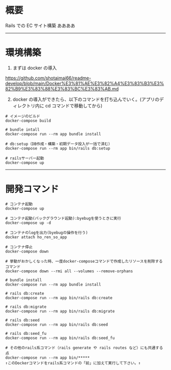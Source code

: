 # 概要

Rails での EC サイト構築
ああああ

---

# 環境構築

1. まずは docker の導入

https://github.com/shotaimai66/readme-develop/blob/main/Docker%E3%81%AE%E3%82%A4%E3%83%B3%E3%82%B9%E3%83%88%E3%83%BC%E3%83%AB.md

2. docker の導入ができたら、以下のコマンドを打ち込んでいく。(アプリのディレクトリ内に cd コマンドで移動してから)

```
# イメージのビルド
docker-compose build

# bundle intall
docker-compose run --rm app bundle install

# db:setup（DB作成・構築・初期データ投入が一括で済む）
docker-compose run --rm app bin/rails db:setup

# railsサーバー起動
docker-compose up
```

---

# 開発コマンド

```
# コンテナ起動
docker-compose up

# コンテナ起動(バックグラウンド起動):byebugを使うときに実行
docker-compose up -d

# コンテナのlogを出力(byebugの操作を行う)
docker attach ho_ren_so_app

# コンテナ停止
docker-compose down

# 挙動がおかしくなった時、一度docker-composeコマンドで作成したリソースを削除するコマンド
docker-compose down --rmi all --volumes --remove-orphans

# bundle install
docker-compose run --rm app bundle install

# rails db:create
docker-compose run --rm app bin/rails db:create

# rails db:migrate
docker-compose run --rm app bin/rails db:migrate

# rails db:seed
docker-compose run --rm app bin/rails db:seed

# rails db:seed_fu
docker-compose run --rm app bin/rails db:seed_fu

# その他のrails系コマンド（rails generate や rails routes など）にも共通する点
docker-compose run --rm app bin/*****
↑このDockerコマンドをrails系コマンドの「前」に加えて実行して下さい。↑

```
